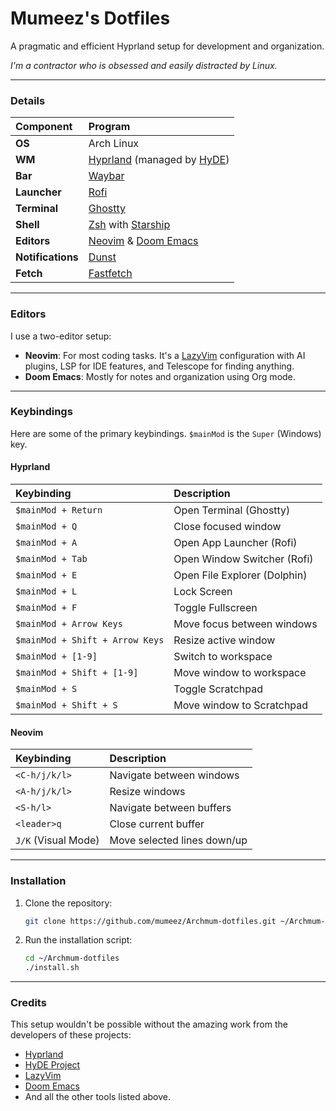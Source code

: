 # Mumeez's Dotfiles

A pragmatic and efficient Hyprland setup for development and organization.

*I'm a contractor who is obsessed and easily distracted by Linux.*

---

### Details

| Component | Program |
| :--- | :--- |
| **OS** | Arch Linux |
| **WM** | [Hyprland](https://hyprland.org/) (managed by [HyDE](https://github.com/hyde-project/hyde)) |
| **Bar** | [Waybar](https://github.com/Alexays/Waybar) |
| **Launcher** | [Rofi](https://github.com/davatorium/rofi) |
| **Terminal** | [Ghostty](https://github.com/mitchellh/ghostty) |
| **Shell** | [Zsh](https://www.zsh.org/) with [Starship](https://starship.rs/) |
| **Editors** | [Neovim](https://neovim.io/) & [Doom Emacs](https://github.com/doomemacs/doomemacs) |
| **Notifications**| [Dunst](https://dunst-project.org/) |
| **Fetch** | [Fastfetch](https://github.com/fastfetch-cli/fastfetch) |

---

### Editors

I use a two-editor setup:

*   **Neovim**: For most coding tasks. It's a [LazyVim](https://www.lazyvim.org/) configuration with AI plugins, LSP for IDE features, and Telescope for finding anything.
*   **Doom Emacs**: Mostly for notes and organization using Org mode.

---

### Keybindings

Here are some of the primary keybindings. `$mainMod` is the `Super` (Windows) key.

#### Hyprland

| Keybinding | Description |
| :--- | :--- |
| `$mainMod + Return` | Open Terminal (Ghostty) |
| `$mainMod + Q` | Close focused window |
| `$mainMod + A` | Open App Launcher (Rofi) |
| `$mainMod + Tab` | Open Window Switcher (Rofi) |
| `$mainMod + E` | Open File Explorer (Dolphin) |
| `$mainMod + L` | Lock Screen |
| `$mainMod + F` | Toggle Fullscreen |
| `$mainMod + Arrow Keys` | Move focus between windows |
| `$mainMod + Shift + Arrow Keys` | Resize active window |
| `$mainMod + [1-9]` | Switch to workspace |
| `$mainMod + Shift + [1-9]` | Move window to workspace |
| `$mainMod + S` | Toggle Scratchpad |
| `$mainMod + Shift + S` | Move window to Scratchpad |

#### Neovim

| Keybinding | Description |
| :--- | :--- |
| `<C-h/j/k/l>`| Navigate between windows |
| `<A-h/j/k/l>`| Resize windows |
| `<S-h/l>` | Navigate between buffers |
| `<leader>q`| Close current buffer |
| `J/K` (Visual Mode) | Move selected lines down/up |

---

### Installation

1.  Clone the repository:
    ```bash
    git clone https://github.com/mumeez/Archmum-dotfiles.git ~/Archmum-dotfiles
    ```
2.  Run the installation script:
    ```bash
    cd ~/Archmum-dotfiles
    ./install.sh
    ```

---

### Credits

This setup wouldn't be possible without the amazing work from the developers of these projects:

*   [Hyprland](https://hyprland.org/)
*   [HyDE Project](https://github.com/hyde-project/hyde)
*   [LazyVim](https://www.lazyvim.org/)
*   [Doom Emacs](https://github.com/doomemacs/doomemacs)
*   And all the other tools listed above.
